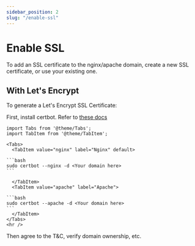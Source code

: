 ```yaml
---
sidebar_position: 2
slug: "/enable-ssl"
---
```


# Enable SSL

To add an SSL certificate to the nginx/apache domain, create a new SSL certificate, or use your existing one.

## With Let's Encrypt

To generate a Let's Encrypt SSL Certificate:

First, install certbot. Refer to [these docs](https://www.digitalocean.com/community/tutorials/how-to-use-certbot-standalone-mode-to-retrieve-let-s-encrypt-ssl-certificates-on-ubuntu-16-04#step-1-installing-certbot)

````mdx-code-block
import Tabs from '@theme/Tabs';
import TabItem from '@theme/TabItem';

<Tabs>
  <TabItem value="nginx" label="Nginx" default>

```bash
sudo certbot --nginx -d <Your domain here>
```

  </TabItem>
  <TabItem value="apache" label="Apache">

```bash
sudo certbot --apache -d <Your domain here>
```
  </TabItem>
</Tabs>
<hr />
````

Then agree to the T&C, verify domain ownership, etc.
